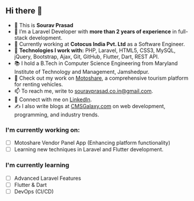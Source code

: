 ## Hi there 👋

- 👋 This is **Sourav Prasad**
- 🌱 I’m a Laravel Developer with **more than 2 years of experience** in full-stack development.
- 🏢 Currently working at **Cotocus India Pvt. Ltd** as a Software Engineer.
- 🔧 **Technologies I work with:** PHP, Laravel, HTML5, CSS3, MySQL, jQuery, Bootstrap, Ajax, Git, GitHub, Flutter, Dart, REST API.
- 📚 I hold a B.Tech in Computer Science Engineering from Maryland Institute of Technology and Management, Jamshedpur.
- 🔗 Check out my work on [Motoshare](https://motoshare.in), a comprehensive tourism platform for renting vehicles.
- 📫 To reach me, write to [souravprasad.co.in@gmail.com](mailto:souravprasad.co.in@gmail.com).
- 🔗 Connect with me on [LinkedIn](https://www.linkedin.com/in/sourav-prasad-691b351b2/).
- ✍️ I also write blogs at [CMSGalaxy.com](https://www.cmsgalaxy.com/blog/) on web development, programming, and industry trends.

### I'm currently working on:
- [ ] Motoshare Vendor Panel App (Enhancing platform functionality)
- [ ] Learning new techniques in Laravel and Flutter development.

### I'm currently learning
- [ ] Advanced Laravel Features
- [ ] Flutter & Dart
- [ ] DevOps (CI/CD)
